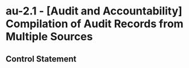 # au-2.1 - \[Audit and Accountability\] Compilation of Audit Records from Multiple Sources

## Control Statement
